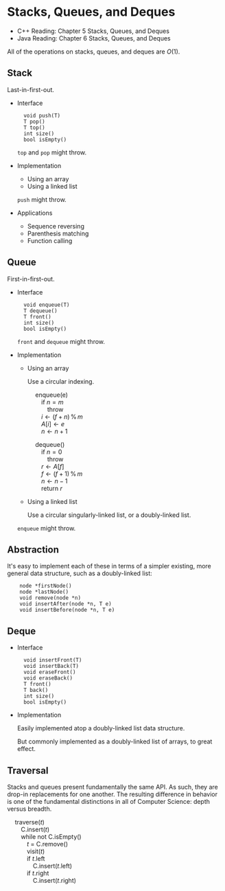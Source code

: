 # Stacks, Queues, and Deques

- C++ Reading: Chapter 5 Stacks, Queues, and Deques
- Java Reading: Chapter 6 Stacks, Queues, and Deques

All of the operations on stacks, queues, and deques are $O(1)$. 

## Stack

Last-in-first-out.

- Interface

		void push(T)
		T pop()
		T top()
		int size()
		bool isEmpty()

	`top` and `pop` might throw.

- Implementation

	- Using an array
	- Using a linked list

	`push` might throw.

- Applications

	- Sequence reversing
	- Parenthesis matching
	- Function calling

## Queue

First-in-first-out.

- Interface

		void enqueue(T)
		T dequeue()
		T front()
		int size()
		bool isEmpty()

	`front` and `dequeue` might throw.

- Implementation

	- Using an array

		Use a circular indexing.

		&emsp; enqueue(e)  
		&emsp;&emsp; if $n = m$  
		&emsp;&emsp;&emsp; 	throw  
		&emsp;&emsp; $i\gets (f + n)\,\%\,m$  
		&emsp;&emsp; $A[i]\gets e$  
		&emsp;&emsp; $n\gets n + 1$

		&emsp; dequeue()  
		&emsp;&emsp; if $n = 0$  
		&emsp;&emsp;&emsp; throw  
		&emsp;&emsp; $r\gets A[f]$  
		&emsp;&emsp; $f\gets (f + 1)\,\%\,m$  
		&emsp;&emsp; $n\gets n - 1$  
		&emsp;&emsp; return $r$

	- Using a linked list

		Use a circular singularly-linked list, or a doubly-linked list.

	`enqueue` might throw.

## Abstraction

It's easy to implement each of these in terms of a simpler existing, more general data structure, such as a doubly-linked list:

		node *firstNode()
		node *lastNode()
		void remove(node *n)
		void insertAfter(node *n, T e)
		void insertBefore(node *n, T e)

## Deque

- Interface

		void insertFront(T)
		void insertBack(T)
		void eraseFront()
		void eraseBack()
		T front()
		T back()
		int size()
		bool isEmpty()

- Implementation

	Easily implemented atop a doubly-linked list data structure.

	But commonly implemented as a doubly-linked list of arrays, to great effect.

## Traversal

Stacks and queues present fundamentally the same API. As such, they are drop-in replacements for one another. The resulting difference in behavior is one of the fundamental distinctions in all of Computer Science: depth versus breadth.

&emsp; traverse($t$)  
&emsp;&emsp; C.insert($t$)  
&emsp;&emsp; while not C.isEmpty()  
&emsp;&emsp;&emsp; $t$ = C.remove()  
&emsp;&emsp;&emsp; visit($t$)  
&emsp;&emsp;&emsp; if $t$.left  
&emsp;&emsp;&emsp;&emsp; C.insert($t$.left)  
&emsp;&emsp;&emsp; if $t$.right  
&emsp;&emsp;&emsp;&emsp; C.insert($t$.right)  


